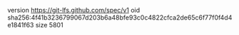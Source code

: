 version https://git-lfs.github.com/spec/v1
oid sha256:4f41b3236799067d203b6a48bfe93c0c4822cfca2de65c6f77f0f4d4e1841f63
size 5801

